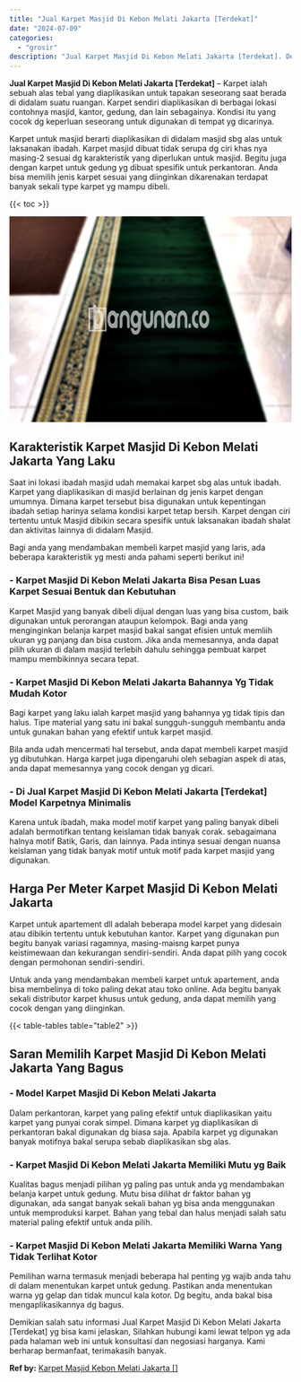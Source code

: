 ```yaml
---
title: "Jual Karpet Masjid Di Kebon Melati Jakarta [Terdekat]"
date: "2024-07-09"
categories: 
  - "grosir"
description: "Jual Karpet Masjid Di Kebon Melati Jakarta [Terdekat]. Demikian salah satu informasi Jual Karpet Masjid Di Kebon Melati Jakarta [Terdekat] yg bisa kami jel..."
---
```


**Jual Karpet Masjid Di Kebon Melati Jakarta \[Terdekat\]** – Karpet ialah sebuah alas tebal yang diaplikasikan untuk tapakan seseorang saat berada di didalam suatu ruangan. Karpet sendiri diaplikasikan di berbagai lokasi contohnya masjid, kantor, gedung, dan lain sebagainya. Kondisi itu yang cocok dg keperluan seseorang untuk digunakan di tempat yg dicarinya.

Karpet untuk masjid berarti diaplikasikan di didalam masjid sbg alas untuk laksanakan ibadah. Karpet masjid dibuat tidak serupa dg ciri khas nya masing-2 sesuai dg karakteristik yang diperlukan untuk masjid. Begitu juga dengan karpet untuk gedung yg dibuat spesifik untuk perkantoran. Anda bisa memilih jenis karpet sesuai yang diinginkan dikarenakan terdapat banyak sekali type karpet yg mampu dibeli.

{{< toc >}}

![Jual Karpet Masjid Di Kebon Melati Jakarta [Terdekat]](/images/grosir-karpet-murah-51.png)

## Karakteristik Karpet Masjid Di Kebon Melati Jakarta Yang Laku

Saat ini lokasi ibadah masjid udah memakai karpet sbg alas untuk ibadah. Karpet yang diaplikasikan di masjid berlainan dg jenis karpet dengan umumnya. Dimana karpet tersebut bisa digunakan untuk kepentingan ibadah setiap harinya selama kondisi karpet tetap bersih. Karpet dengan ciri tertentu untuk Masjid dibikin secara spesifik untuk laksanakan ibadah shalat dan aktivitas lainnya di didalam Masjid.

Bagi anda yang mendambakan membeli karpet masjid yang laris, ada beberapa karakteristik yg mesti anda pahami seperti berikut ini!

### \- Karpet Masjid Di Kebon Melati Jakarta Bisa Pesan Luas Karpet Sesuai Bentuk dan Kebutuhan

Karpet Masjid yang banyak dibeli dijual dengan luas yang bisa custom, baik digunakan untuk perorangan ataupun kelompok. Bagi anda yang menginginkan belanja karpet masjid bakal sangat efisien untuk memliih ukuran yg panjang dan bisa custom. Jika anda memesannya, anda dapat pilih ukuran di dalam masjid terlebih dahulu sehingga pembuat karpet mampu membikinnya secara tepat.

### \- Karpet Masjid Di Kebon Melati Jakarta Bahannya Yg Tidak Mudah Kotor

Bagi karpet yang laku ialah karpet masjid yang bahannya yg tidak tipis dan halus. Tipe material yang satu ini bakal sungguh-sungguh membantu anda untuk gunakan bahan yang efektif untuk karpet masjid.

Bila anda udah mencermati hal tersebut, anda dapat membeli karpet masjid yg dibutuhkan. Harga karpet juga dipengaruhi oleh sebagian aspek di atas, anda dapat memesannya yang cocok dengan yg dicari.

### \- Di Jual Karpet Masjid Di Kebon Melati Jakarta \[Terdekat\] Model Karpetnya Minimalis

Karena untuk ibadah, maka model motif karpet yang paling banyak dibeli adalah bermotifkan tentang keislaman tidak banyak corak. sebagaimana halnya motif Batik, Garis, dan lainnya. Pada intinya sesuai dengan nuansa keislaman yang tidak banyak motif untuk motif pada karpet masjid yang digunakan.

## Harga Per Meter Karpet Masjid Di Kebon Melati Jakarta

Karpet untuk apartement dll adalah beberapa model karpet yang didesain atau dibikin tertentu untuk kebutuhan kantor. Karpet yang digunakan pun begitu banyak variasi ragamnya, masing-maisng karpet punya keistimewaan dan kekurangan sendiri-sendiri. Anda dapat pilih yang cocok dengan permohonan sendiri-sendiri.

Untuk anda yang mendambakan membeli karpet untuk apartement, anda bisa membelinya di toko paling dekat atau toko online. Ada begitu banyak sekali distributor karpet khusus untuk gedung, anda dapat memilih yang cocok dengan yang diinginkan.

{{< table-tables table="table2" >}}

## Saran Memilih Karpet Masjid Di Kebon Melati Jakarta Yang Bagus

### \- Model Karpet Masjid Di Kebon Melati Jakarta

Dalam perkantoran, karpet yang paling efektif untuk diaplikasikan yaitu karpet yang punyai corak simpel. Dimana karpet yg diaplikasikan di perkantoran bakal digunakan dg biasa saja. Apabila karpet yg digunakan banyak motifnya bakal serupa sebab diaplikasikan sbg alas.

### \- Karpet Masjid Di Kebon Melati Jakarta Memiliki Mutu yg Baik

Kualitas bagus menjadi pilihan yg paling pas untuk anda yg mendambakan belanja karpet untuk gedung. Mutu bisa dilihat dr faktor bahan yg digunakan, ada sangat banyak sekali bahan yg bisa anda menggunakan untuk memproduksi karpet. Bahan yang tebal dan halus menjadi salah satu material paling efektif untuk anda pilih.

### \- Karpet Masjid Di Kebon Melati Jakarta Memiliki Warna Yang Tidak Terlihat Kotor

Pemilihan warna termasuk menjadi beberapa hal penting yg wajib anda tahu di dalam menentukan karpet untuk gedung. Pastikan anda menentukan warna yg gelap dan tidak muncul kala kotor. Dg begitu, anda bakal bisa mengaplikasikannya dg bagus.

Demikian salah satu informasi Jual Karpet Masjid Di Kebon Melati Jakarta \[Terdekat\] yg bisa kami jelaskan, Silahkan hubungi kami lewat telpon yg ada pada halaman web ini untuk konsultasi dan negosiasi harganya. Kami berharap bermanfaat, terimakasih banyak.

**Ref by:**  [Karpet Masjid Kebon Melati Jakarta []](https://id.wikipedia.org/wiki/Karpet)
